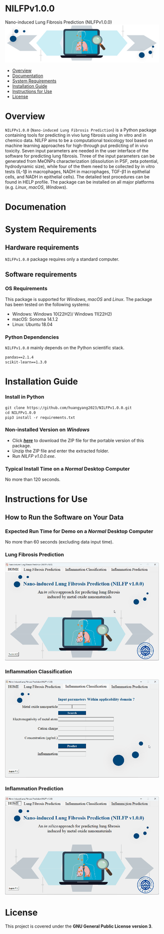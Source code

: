 # NILFPv1.0.0
Nano-induced Lung Fibrosis Prediction (NILFPv1.0.0)
![](/images/llogo.png)
- [Overview](#overview)
- [Documentation](#documentation)
- [System Requirements](#system-requirements)
- [Installation Guide](#installation-guide)
- [Instructions for Use](#Instructions-for-Use)
- [License](#License)
# Overview
`NILFPv1.0.0` (`Nano-induced Lung Fibrosis Prediction`) is a Python package containing tools for predicting in vivo lung fibrosis using in vitro and in chemico data.
NILFP aims to be a computational toxicology tool based on machine learning approaches for high-through put predicting of in vivo toxicity. Seven input parameters are needed in the user interface of the software for predicting lung fibrosis. Three of the input parameters can be generated from MeONPs characterization (dissolution in PSF, zeta potential, hydrodynamic size), while four of the them need to be collected by in vitro tests (IL-1β in macrophages, NADH in macrophages, TGF-β1 in epithelial cells, and NADH in epithelial cells). The detailed test procedures can be found in HELP profile. The package can be installed on all major platforms (e.g. *Linux*, *macOS*, *Windows*).

# Documenation


# System Requirements
## Hardware requirements
`NILFPv1.0.0` package requires only a standard computer.

## Software requirements
### OS Requirements
This package is supported for *Windows*, *macOS* and *Linux*. The package has been tested on the following systems:
+ Windows: Windows 10(22H2)/ Windows 11(22H2)
+ macOS: Sonoma 14.1.2
+ Linux: Ubuntu 18.04

### Python Dependencies
`NILFPv1.0.0` mainly depends on the Python scientific stack.
```
pandas==2.1.4
scikit-learn==1.3.0
```
# Installation Guide
### Install in Python
```
git clone https://github.com/huangyang2023/NILFPv1.0.0.git
cd NILFPv1.0.0
pip3 install -r requirements.txt
```
### Non-installed Version on *Windows*
- Click [***here***](https://github.com/huangyang2023/NILFPv1.0.0/releases/download/NILFPv1.0.0/NILFP.v1.0.0.zip) to download the ZIP file for the portable version of this package.
- Unzip the ZIP file and enter the extracted folder.
- Run *NILFP v1.0.0.exe*.
### Typical Install Time on a *Normal* Desktop Computer
No more than 120 seconds.

# Instructions for Use
## How to Run the Software on Your Data
### Expected Run Time for Demo on a *Normal* Desktop Computer
No more than 60 seconds (excluding data input time).
### Lung Fibrosis Prediction
![](/images/LungFibrosis.gif)
### Inflammation Classification
![](/images/InflammationClassification.gif)
### Inflammation Prediction
![](/images/InflammationPrediction.gif)
# License
This project is covered under the **GNU General Public License version 3**.

